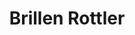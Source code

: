 ---
title: "Brillen Rottler"
url: /dortmund/brillen-rottler-alfred-trappen-strasse/
shop: Optiker
---